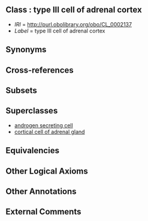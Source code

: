 
## Class : type III cell of adrenal cortex

 * *IRI* = http://purl.obolibrary.org/obo/CL_0002137
 * *Label* = type III cell of adrenal cortex

## Synonyms


## Cross-references


## Subsets


## Superclasses

 * [androgen secreting cell](../../CL/93/CL_0000593.md)
 * [cortical cell of adrenal gland](../../CL/97/CL_0002097.md)

## Equivalencies


## Other Logical Axioms


## Other Annotations


## External Comments

